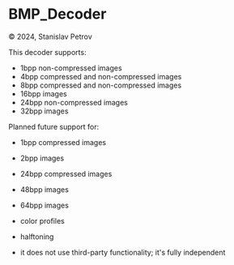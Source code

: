 # BMP_Decoder

© 2024, Stanislav Petrov 

This decoder supports:
- 1bpp non-compressed images
- 4bpp compressed and non-compressed images
- 8bpp compressed and non-compressed images
- 16bpp images
- 24bpp non-compressed images
- 32bpp images

Planned future support for:
- 1bpp compressed images
- 2bpp images
- 24bpp compressed images
- 48bpp images
- 64bpp images
- color profiles
- halftoning

- it does not use third-party functionality; it's fully independent 
